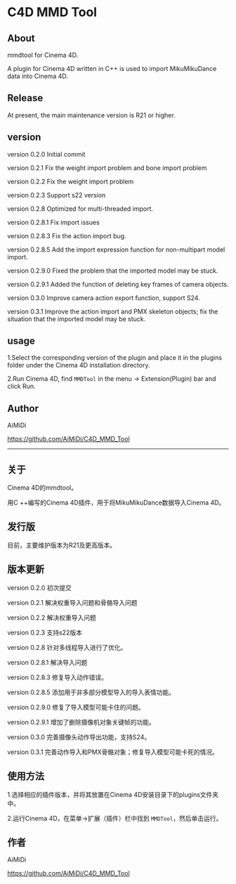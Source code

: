 # C4D MMD Tool

## About

mmdtool for Cinema 4D.

A plugin for Cinema 4D written in C++ is used to import MikuMikuDance data into Cinema 4D.

## Release

At present, the main maintenance version is R21 or higher.

## version 

version 0.2.0 Initial commit

version 0.2.1 Fix the weight import problem and bone import problem

version 0.2.2 Fix the weight import problem

version 0.2.3 Support s22 version

version 0.2.8  Optimized for multi-threaded import.

version 0.2.8.1 Fix import issues

version 0.2.8.3 Fix the action import bug.

version 0.2.8.5 Add the import expression function for non-multipart model import.

version 0.2.9.0 Fixed the problem that the imported model may be stuck.

version 0.2.9.1  Added the function of deleting key frames of camera objects.

version 0.3.0  Improve camera action export function, support S24.

version 0.3.1 Improve the action import and PMX skeleton objects; fix the situation that the imported model may be stuck.

## usage

1.Select the corresponding version of the plugin and place it in the plugins folder under the Cinema 4D installation directory.

2.Run Cinema 4D, find `MMDTool` in the menu -> Extension(Plugin) bar and click Run.

## Author

AiMiDi

https://github.com/AiMiDi/C4D_MMD_Tool



------



## 关于

Cinema 4D的mmdtool。

用C ++编写的Cinema 4D插件，用于将MikuMikuDance数据导入Cinema 4D。

## 发行版

目前，主要维护版本为R21及更高版本。

## 版本更新

version 0.2.0 初次提交

version 0.2.1 解决权重导入问题和骨骼导入问题

version 0.2.2 解决权重导入问题

version 0.2.3 支持s22版本

version 0.2.8  针对多线程导入进行了优化。

version 0.2.8.1 解决导入问题

version 0.2.8.3 修复导入动作错误。

version 0.2.8.5 添加用于非多部分模型导入的导入表情功能。

version 0.2.9.0 修复了导入模型可能卡住的问题。

version 0.2.9.1  增加了删除摄像机对象关键帧的功能。

version 0.3.0  完善摄像头动作导出功能，支持S24。

version 0.3.1 完善动作导入和PMX骨骼对象；修复导入模型可能卡死的情况。

## 使用方法

1.选择相应的插件版本，并将其放置在Cinema 4D安装目录下的plugins文件夹中。

2.运行Cinema 4D，在菜单->扩展（插件）栏中找到 `MMDTool`，然后单击运行。

## 作者

AiMiDi

https://github.com/AiMiDi/C4D_MMD_Tool
